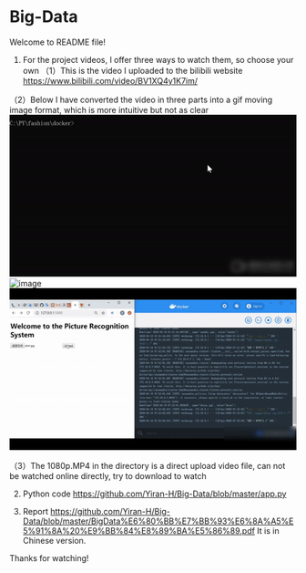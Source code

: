 # Big-Data
Welcome to README file!

1. For the project videos, I offer three ways to watch them, so choose your own
（1）This is the video I uploaded to the bilibili website
https://www.bilibili.com/video/BV1XQ4y1K7im/ 

（2）Below I have converted the video in three parts into a gif moving image format, which is more intuitive but not as clear
![image](https://github.com/Yiran-H/Big-Data/blob/master/video1.gif)
![image](https://github.com/Yiran-H/Big-Data/blob/master/video2.gif)
![image](https://github.com/Yiran-H/Big-Data/blob/master/video3.gif)

（3）The 1080p.MP4 in the directory is a direct upload video file, can not be watched online directly, try to download to watch

2. Python code
https://github.com/Yiran-H/Big-Data/blob/master/app.py  

3. Report
https://github.com/Yiran-H/Big-Data/blob/master/BigData%E6%80%BB%E7%BB%93%E6%8A%A5%E5%91%8A%20%E9%BB%84%E8%89%BA%E5%86%89.pdf
It is in Chinese version.


Thanks for watching!

